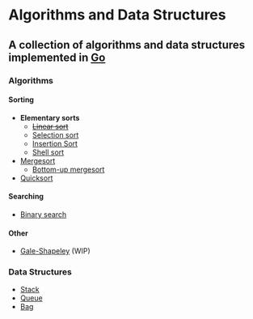 Algorithms and Data Structures
==============================

A collection of algorithms and data structures implemented in [Go](https://golang.org/ "Visit golang.org")
----------------------------------------------------------------

### Algorithms

#### Sorting

* __Elementary sorts__
    * [~~Linear sort~~](https://github.com/oyvinddd/algorithms/blob/master/algorithms/sorting/linearsort/linearsort.go "Go to page")
    * [Selection sort](https://github.com/oyvinddd/algorithms/blob/master/algorithms/sorting/selectionsort/selectionsort.go "Go to page")
    * [Insertion Sort](https://github.com/oyvinddd/algorithms/blob/master/algorithms/sorting/insertionsort/insertionsort.go "Go to page")
    * [Shell sort](https://github.com/oyvinddd/algorithms/blob/master/algorithms/sorting/shellsort/shellsort.go "Go to page")  
* [Mergesort](https://github.com/oyvinddd/algorithms/blob/master/algorithms/sorting/mergesort/mergesort.go "Go to page")
    * [Bottom-up mergesort](https://github.com/oyvinddd/algorithms/blob/master/algorithms/sorting/mergesort/mergesortbu.go "Go to page")
* [Quicksort](https://github.com/oyvinddd/algorithms/blob/master/algorithms/sorting/quicksort/quicksort.go "Go to page")

#### Searching
* [Binary search](https://github.com/oyvinddd/algorithms/blob/master/algorithms/searching/binarysearch/binarysearch.go "Go to page")

#### Other
* [Gale-Shapeley](https://github.com/oyvinddd/algorithms/blob/master/algorithms/other/galeshapeley/galeshapeley.go "Go to page") (WIP)

### Data Structures

* [Stack](https://github.com/oyvinddd/algorithms/blob/master/datastructures/stack/stack.go "Go to page")
* [Queue](https://github.com/oyvinddd/algorithms/blob/master/datastructures/queue/queue.go "Go to page")
* [Bag](https://github.com/oyvinddd/algorithms/blob/master/datastructures/bag/bag.go "Go to page")
